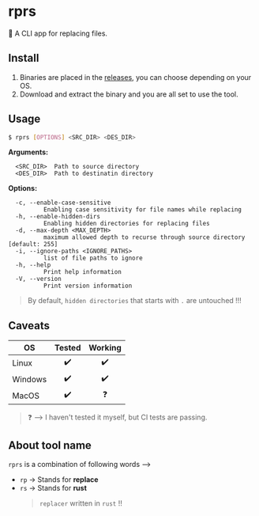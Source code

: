# rprs

:crab: A CLI app for replacing files.

## Install

1. Binaries are placed in the [releases](https://github.com/Karthik-d-k/rprs/releases), you can choose depending on your OS.
2. Download and extract the binary and you are all set to use the tool.

## Usage

```bash
$ rprs [OPTIONS] <SRC_DIR> <DES_DIR>
```

**Arguments:**

```
  <SRC_DIR>  Path to source directory
  <DES_DIR>  Path to destinatin directory
```

**Options:**

```
  -c, --enable-case-sensitive
          Enabling case sensitivity for file names while replacing
  -h, --enable-hidden-dirs
          Enabling hidden directories for replacing files
  -d, --max-depth <MAX_DEPTH>
          maximum allowed depth to recurse through source directory [default: 255]
  -i, --ignore-paths <IGNORE_PATHS>
          list of file paths to ignore
  -h, --help
          Print help information
  -V, --version
          Print version information
```

> By default, `hidden directories` that starts with `.` are untouched !!!

## Caveats

| OS      |       Tested       |      Working       |
| ------- | :----------------: | :----------------: |
| Linux   | :heavy_check_mark: | :heavy_check_mark: |
| Windows | :heavy_check_mark: | :heavy_check_mark: |
| MacOS   | :heavy_check_mark: |     :question:     |

> :question: --> I haven't tested it myself, but CI tests are passing.

## About tool name

`rprs` is a combination of following words -->

- `rp` -> Stands for **replace**
- `rs` -> Stands for **rust**
  > `replacer` written in `rust` !!
